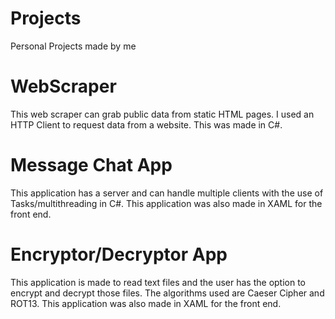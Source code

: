 # Projects
Personal Projects made by me

# WebScraper
This web scraper can grab public data from static HTML pages. I used an HTTP Client to request data from a website. This was made in C#.

# Message Chat App
This application has a server and can handle multiple clients with the use of Tasks/multithreading in C#. This application was also made in XAML for the front end.

# Encryptor/Decryptor App
This application is made to read text files and the user has the option to encrypt and decrypt those files. The algorithms used are Caeser Cipher and ROT13. This application was also made in XAML for the front end.
